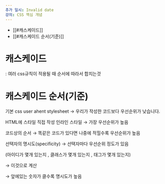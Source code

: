 ```yaml
---
추가 일시: Invalid date
강의: CSS 핵심 개념
---
```

- [[#캐스케이드]]
- [[#캐스케이드 순서(기준)]]

# 캐스케이드

: 여러 css규칙이 적용될 때 순서에 따라서 합치는것

  

# 캐스케이드 순서(기준)

  

기본 css user ahent stylesheet → 우리가 작성한 코드보다 우선순위가 낮습니다.

HTML에 스타일 직접 작성 인라인 스타일 → 가장 우선순위가 높음

코드상의 순서 → 똑같은 코드가 있다면 나중에 적힐수록 우선순위가 높음

선택자의 명시도(specificity) → 선택자마다 우선순위 정도가 있음

(아이디가 몇개 있는지 , 클래스가 몇개 있는지 , 태그가 몇개 있는지)

→ 이것으로 계산

→ 앞에있는 숫자가 클수록 명시도가 높음